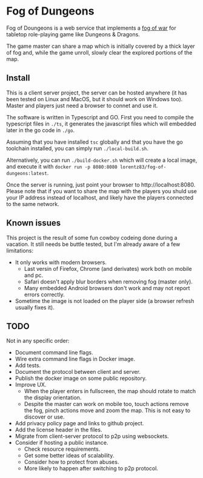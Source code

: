 # Fog of Dungeons

Fog of Doungeons is a web service that implements a
<a href="https://en.wikipedia.org/wiki/Fog_of_war">fog of war</a>
for tabletop role-playing game like Dungeons & Dragons.

The game master can share a map which is initially covered by a thick
layer of fog and, while the game unroll, slowly clear the explored portions of the map.

## Install

This is a client server project, the server can be hosted anywhere (it
has been tested on Linux and MacOS, but it should work on Windows too).
Master and players just need a browser to connet and use it.

The software is written in Typescript and GO. First you need to compile
the typescript files in `./ts`, it generates the javascript files
which will embedded later in the go code in `./go`.

Assuming that you have installed `tsc` globally and that you have the
go toolchain installed, you can simply run `./local-build.sh`.

Alternatively, you can run `./build-docker.sh` which will create a
local image, and execute it with
`docker run -p 8080:8080 lorentz83/fog-of-dungeons:latest`.

Once the server is running, just point your browser to
http://localhost:8080.
Please note that if you want to share the map with the players you
shuld use your IP address instead of localhost, and likely have the
players connected to the same network.

## Known issues

This project is the result of some fun cowboy codeing done during a vacation.
It still needs be buttle tested, but I'm already aware of a few
limitations:

- It only works with modern browsers.
  - Last versin of Firefox, Chrome (and derivates) work both on mobile
    and pc.
  - Safari doesn't apply blur borders when removing fog (master only).
  - Many embedded Android browsers don't work and may not report errors
    correctly.
- Sometime the image is not loaded on the player side (a browser
  refresh usually fixes it).

## TODO

Not in any specific order:

- Document command line flags.
- Wire extra command line flags in Docker image.
- Add tests.
- Document the protocol between client and server.
- Publish the docker image on some public repository.
- Improve UX.
  - When the player enters in fullscreen, the map should rotate to match
    the display orientation.
  - Despite the master can work on mobile too, touch actions remove
    the fog, pinch actions move and zoom the map. This is not easy to
    discover or use.
- Add privacy policy page and links to github project.
- Add the license header in the files.
- Migrate from client-server protocol to p2p using websockets.
- Consider if hosting a public instance.
  - Check resource requirements.
  - Get some better ideas of scalability.
  - Consider how to protect from abuses.
  - More likely to happen after switching to p2p protocol.
